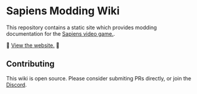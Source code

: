 # Sapiens Modding Wiki

This repository contains a static site which provides modding documentation for the [Sapiens video game.](https://www.playsapiens.com/).

🚀 [View the website.](https://sirlich.github.io/sapiens-modding-wiki/) 🚀

## Contributing

This wiki is open source. Please consider submiting PRs directly, or join the [Discord](https://discord.gg/4jZGe64AtU).
